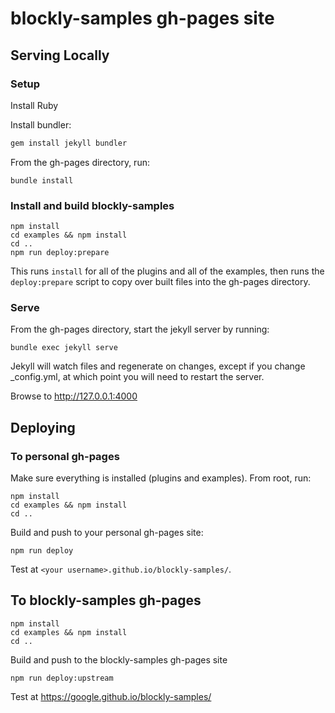 # blockly-samples gh-pages site


## Serving Locally

### Setup

Install Ruby

Install bundler:

```bash
gem install jekyll bundler
```

From the gh-pages directory, run:

```
bundle install
```

### Install and build blockly-samples

```
npm install
cd examples && npm install
cd ..
npm run deploy:prepare
```

This runs `install` for all of the plugins and all of the examples, then runs the `deploy:prepare` script to copy over built files into the gh-pages directory. 

### Serve

From the gh-pages directory, start the jekyll server by running:

```
bundle exec jekyll serve
```

Jekyll will watch files and regenerate on changes, except if you change
_config.yml, at which point you will need to restart the server.


Browse to http://127.0.0.1:4000

## Deploying

### To personal gh-pages

Make sure everything is installed (plugins and examples). From root, run:

```
npm install
cd examples && npm install
cd ..
```

Build and push to your personal gh-pages site:

```
npm run deploy
```

Test at `<your username>.github.io/blockly-samples/`.

## To blockly-samples gh-pages

```
npm install
cd examples && npm install
cd ..
```

Build and push to the blockly-samples gh-pages site

```
npm run deploy:upstream
```

Test at https://google.github.io/blockly-samples/
